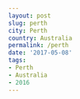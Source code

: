 ```yaml
---
layout: post
slug: perth
city: Perth
country: Australia
permalink: /perth
date: '2017-05-08'
tags:
- Perth
- Australia
- 2016
---
```

